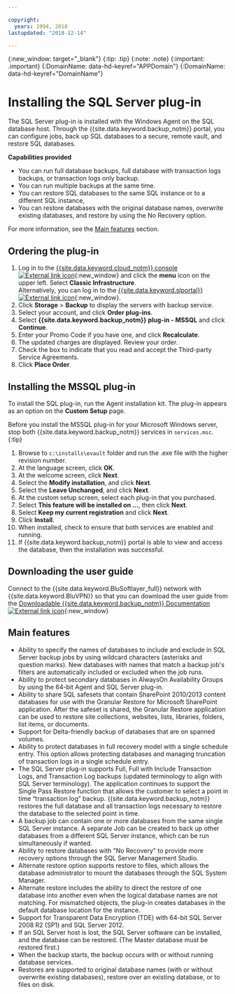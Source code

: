 ```yaml
---

copyright:
  years: 1994, 2018
lastupdated: "2018-12-14"

---
```

{:new_window: target="_blank"}
{:tip: .tip}
{:note: .note}
{:important: .important}
{:DomainName: data-hd-keyref="APPDomain"}
{:DomainName: data-hd-keyref="DomainName"}

# Installing the SQL Server plug-in

The SQL Server plug-in is installed with the Windows Agent on the SQL database host. Through the {{site.data.keyword.backup_notm}} portal, you can configure jobs, back up SQL databases to a secure, remote vault, and restore SQL databases.

**Capabilities provided**

- You can run full database backups, full database with transaction logs backups, or transaction logs only backup.
- You can run multiple backups at the same time.
- You can restore SQL databases to the same SQL instance or to a different SQL instance,
- You can restore databases with the original database names, overwrite existing databases, and restore by using the No Recovery option.

For more information, see the [Main features](#main-featues) section.

## Ordering the plug-in

1. Log in to the [{{site.data.keyword.cloud_notm}} console ![External link icon](../../icons/launch-glyph.svg "External link icon")](https://{DomainName}/){:new_window} and click the **menu** icon on the upper left. Select **Classic Infrastructure**.<br/>
   Alternatively, you can log in to the [{{site.data.keyword.slportal}} ![External link icon](../../icons/launch-glyph.svg "External link icon")](https://control.softlayer.com/){:new_window}.
2. Click **Storage** > **Backup** to display the servers with backup service.
3. Select your account, and click **Order plug-ins**.
4. Select **{{site.data.keyword.backup_notm}} plug-in - MSSQL** and click **Continue**.
5. Enter your Promo Code if you have one, and click **Recalculate**.
6. The updated charges are displayed. Review your order.
7. Check the box to indicate that you read and accept the Third-party Service Agreements.
8. Click **Place Order**.

## Installing the MSSQL plug-in

To install the SQL plug-in, run the Agent installation kit. The plug-in appears as an option on the **Custom Setup** page.

Before you install the MSSQL plug-in for your Microsoft Windows server, stop both {{site.data.keyword.backup_notm}} services in `services.msc`.
{:tip}

1. Browse to `c:\installs\evault` folder and run the .exe file with the higher revision number.
2. At the language screen, click **OK**.
3. At the welcome screen, click **Next**.
4. Select the **Modify installation**, and click **Next**.
5. Select the **Leave Unchanged**, and click **Next**.
6. At the custom setup screen, select each plug-in that you purchased.
7. Select **This feature will be installed on ...**, then click **Next**.
8. Select **Keep my current registration** and click **Next**.
9. Click **Install**.
10. When installed, check to ensure that both services are enabled and running.
11. If {{site.data.keyword.backup_notm}} portal is able to view and access the database, then the installation was successful.

## Downloading the user guide

Connect to the {{site.data.keyword.BluSoftlayer_full}} network with {{site.data.keyword.BluVPN}} so that you can download the user guide from the [Downloadable {{site.data.keyword.backup_notm}} Documentation ![External link icon](../../icons/launch-glyph.svg "External link icon")](http://downloads.service.softlayer.com/evault/Documentation/){:new_window}

## Main features

- Ability to specify the names of databases to include and exclude in SQL Server backup jobs by using wildcard characters (asterisks and question marks). New databases with names that match a backup job's filters are automatically included or excluded when the job runs.
- Ability to protect secondary databases in AlwaysOn Availability Groups by using the 64-bit Agent and SQL Server plug-in.
- Ability to share SQL safesets that contain SharePoint 2010/2013 content databases for use with the Granular Restore for Microsoft SharePoint application. After the safeset is shared, the Granular Restore application can be used to restore site collections, websites, lists, libraries, folders, list items, or documents.
- Support for Delta-friendly backup of databases that are on spanned volumes.
- Ability to protect databases in full recovery model with a single schedule entry. This option allows protecting databases and managing truncation of transaction logs in a single schedule entry.
- The SQL Server plug-in supports Full, Full with Include Transaction Logs, and Transaction Log backups (updated terminology to align with SQL Server terminology). The application continues to support the Single Pass Restore function that allows the customer to select a point in time “transaction log” backup. {{site.data.keyword.backup_notm}} restores the full database and all transaction logs necessary to restore the database to the selected point in time.
- A backup job can contain one or more databases from the same single SQL Server instance. A separate Job can be created to back up other databases from a different SQL Server instance, which can be run simultaneously if wanted.
- Ability to restore databases with "No Recovery" to provide more recovery options through the SQL Server Management Studio.
- Alternate restore option supports restore to files, which allows the database administrator to mount the databases through the SQL System Manager.
- Alternate restore includes the ability to direct the restore of one database into another even when the logical database names are not matching. For mismatched objects, the plug-in creates databases in the default database location for the instance.
- Support for Transparent Data Encryption (TDE) with 64-bit SQL Server 2008 R2 (SP1) and SQL Server 2012.
- If an SQL Server host is lost, the SQL Server software can be installed, and the database can be restored. (The Master database must be restored first.)
- When the backup starts, the backup occurs with or without running database services.
- Restores are supported to original database names (with or without overwrite existing databases), restore over an existing database, or to files on disk.

